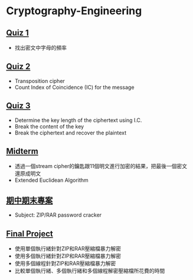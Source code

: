 # Cryptography-Engineering

## [Quiz 1](https://github.com/wilson30139/Cryptography-Engineering/tree/main/Quiz1)
- 找出密文中字母的頻率

## [Quiz 2](https://github.com/wilson30139/Cryptography-Engineering/tree/main/Quiz2)
- Transposition cipher
- Count Index of Coincidence (IC) for the message

## [Quiz 3](https://github.com/wilson30139/Cryptography-Engineering/tree/main/Quiz3)
- Determine the key length of the ciphertext using I.C.
- Break the content of the key
- Break the ciphertext and recover the plaintext

## [Midterm](https://github.com/wilson30139/Cryptography-Engineering/tree/main/Midterm)
- 透過一個stream cipher的鑰匙跟11個明文進行加密的結果，把最後一個密文還原成明文
- Extended Euclidean Algorithm

## [期中期末專案](https://github.com/wilson30139/Cryptography-Engineering/tree/main/%E6%9C%9F%E4%B8%AD%E9%A1%8C%E7%9B%AE%E5%B0%88%E6%A1%88)
- Subject: ZIP/RAR password cracker

## [Final Project](https://github.com/wilson30139/Cryptography-Engineering/tree/main/Final%20Project)
- 使用單個執行緒針對ZIP和RAR壓縮檔暴力解密
- 使用多個執行緒針對ZIP和RAR壓縮檔暴力解密
- 使用多個線程針對ZIP和RAR壓縮檔暴力解密
- 比較單個執行緒、多個執行緒和多個線程解密壓縮檔所花費的時間